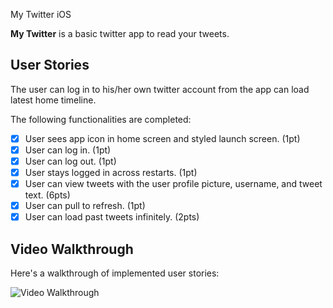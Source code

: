 My Twitter iOS

**My Twitter** is a basic twitter app to read your tweets.

## User Stories
The user can log in to his/her own twitter account from the app can load latest home timeline.

The following functionalities are completed:

- [X] User sees app icon in home screen and styled launch screen. (1pt)
- [X] User can log in. (1pt)
- [X] User can log out. (1pt)
- [X] User stays logged in across restarts. (1pt)
- [X] User can view tweets with the user profile picture, username, and tweet text. (6pts)
- [X] User can pull to refresh. (1pt)
- [X] User can load past tweets infinitely. (2pts)

## Video Walkthrough

Here's a walkthrough of implemented user stories:

<img src='http://g.recordit.co/fuWekqI661.gif' title='My Twiiter App Walkthrough' width='' alt='Video Walkthrough' />


